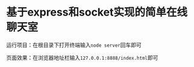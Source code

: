 # 基于express和socket实现的简单在线聊天室

运行项目：在根目录下打开终端输入`node server`回车即可

页面效果：在浏览器地址栏输入`127.0.0.1:8888/index.html`即可
